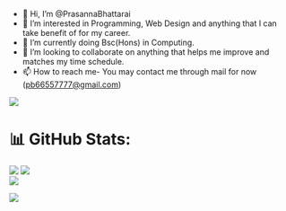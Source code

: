 - 👋 Hi, I’m @PrasannaBhattarai
- 👀 I’m interested in Programming, Web Design and anything that I can take benefit of for my career.
- 🌱 I’m currently doing Bsc(Hons) in Computing.
- 💞️ I’m looking to collaborate on anything that helps me improve and matches my time schedule.
- 📫 How to reach me- You may contact me through mail for now (pb66557777@gmail.com)

![](https://komarev.com/ghpvc/?username=PrasannaBhattarai)

# 📊 GitHub Stats:
![](https://github-readme-stats.vercel.app/api/top-langs/?username=PrasannaBhattarai&theme=dark&hide_border=false&include_all_commits=true&count_private=true&layout=compact)
![](https://github-readme-stats.vercel.app/api?username=PrasannaBhattarai&theme=dark&hide_border=false&include_all_commits=true&count_private=true)<br/>
![](https://github-readme-streak-stats.herokuapp.com/?user=PrasannaBhattarai&theme=dark&hide_border=false)<br/>


![](https://komarev.com/ghpvc/?username=PrasannaBhattarai&color=orange)
